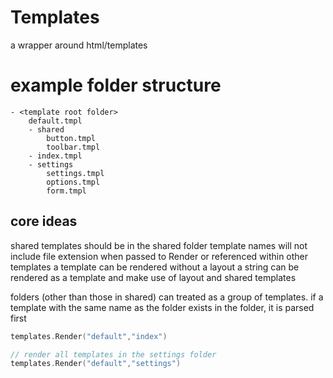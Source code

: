# Templates
a wrapper around html/templates

# example folder structure
```
- <template root folder>
    default.tmpl
    - shared
        button.tmpl
        toolbar.tmpl
    - index.tmpl
    - settings
        settings.tmpl
        options.tmpl
        form.tmpl
```

## core ideas
shared templates should be in the shared folder
template names will not include file extension when passed to Render or referenced within other templates 
a template can be rendered without a layout
a string can be rendered as a template and make use of layout and shared templates

folders (other than those in shared) can treated as a group of templates. if a template with the same name 
as the folder exists in the folder, it is parsed first
```go 
templates.Render("default","index")

// render all templates in the settings folder 
templates.Render("default","settings")
```
